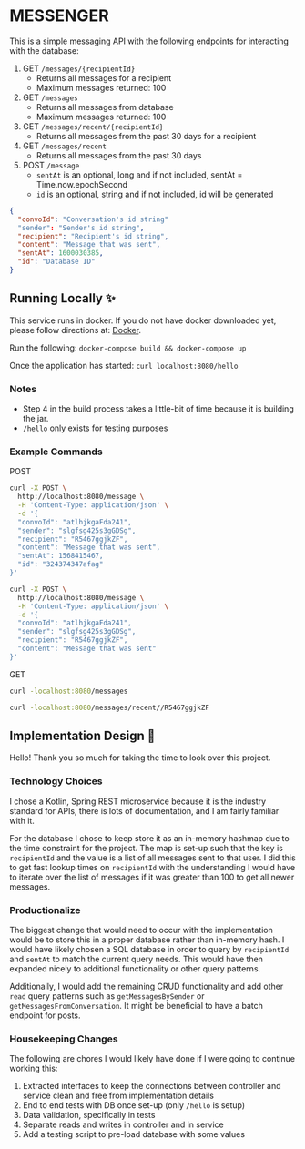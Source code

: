 # MESSENGER

This is a simple messaging API with the following endpoints for interacting with the database:
1. GET `/messages/{recipientId}`
    * Returns all messages for a recipient
    * Maximum messages returned: 100
1.  GET `/messages`
    * Returns all messages from database
    * Maximum messages returned: 100  
1. GET `/messages/recent/{recipientId}`
    * Returns all messages from the past 30 days for a recipient
1.  GET `/messages/recent`
    * Returns all messages from the past 30 days    
1. POST `/message` 
    * `sentAt` is an optional, long and if not included, sentAt = Time.now.epochSecond
    * `id` is an optional, string and if not included, id will be generated
```json
{
  "convoId": "Conversation's id string"
  "sender": "Sender's id string", 
  "recipient": "Recipient's id string", 
  "content": "Message that was sent", 
  "sentAt": 1600030385,
  "id": "Database ID"
}        
```

## Running Locally :sparkles:
This service runs in docker. If you do not have docker downloaded yet, please follow directions at:
[Docker](https://docs.docker.com/get-docker/).

Run the following:
`docker-compose build && docker-compose up`

Once the application has started:
`curl localhost:8080/hello`

### Notes
* Step 4 in the build process takes a little-bit of time because it is building the jar.
* `/hello` only exists for testing purposes

### Example Commands
POST
```bash
curl -X POST \
  http://localhost:8080/message \
  -H 'Content-Type: application/json' \
  -d '{
  "convoId": "atlhjkgaFda241",
  "sender": "slgfsg425s3gGDSg", 
  "recipient": "R5467ggjkZF", 
  "content": "Message that was sent", 
  "sentAt": 1568415467,
  "id": "324374347afag" 
}'
```

```bash
curl -X POST \
  http://localhost:8080/message \
  -H 'Content-Type: application/json' \
  -d '{
  "convoId": "atlhjkgaFda241",
  "sender": "slgfsg425s3gGDSg", 
  "recipient": "R5467ggjkZF", 
  "content": "Message that was sent"
}'
```

GET
```bash
curl -localhost:8080/messages
```

```bash
curl -localhost:8080/messages/recent//R5467ggjkZF
```



## Implementation Design :tada:

Hello! Thank you so much for taking the time to look over this project. 

### Technology Choices
I chose a Kotlin, Spring REST microservice because it is the industry standard for APIs, there is lots of documentation, 
and I am fairly familiar with it.

For the database I chose to keep store it as an in-memory hashmap due to the time constraint for the project. 
The map is set-up such that the key is `recipientId` and the value is a list of all messages sent to that user.  I did 
this to get fast lookup times on `recipientId` 
with the understanding I would have to iterate over the list of messages if it was greater than 100 
to get all newer messages.

### Productionalize 
The biggest change that would need to occur with the implementation would be to store this in a proper database 
rather than in-memory hash. I would have likely chosen a SQL database in order to query by `recipientId` and `sentAt` 
to match the current query needs. This would have then expanded nicely to additional functionality or other query patterns.

Additionally, I would add the remaining CRUD functionality and add other `read` query patterns such as 
`getMessagesBySender` or `getMessagesFromConversation`. It might be beneficial to have a batch endpoint for posts. 

### Housekeeping Changes
The following are chores I would likely have done if I were going to continue working this:
1. Extracted interfaces to keep the connections between controller and service clean and free from implementation details
2. End to end tests with DB once set-up (only `/hello` is setup)
3. Data validation, specifically in tests
4. Separate reads and writes in controller and in service
5. Add a testing script to pre-load database with some values
